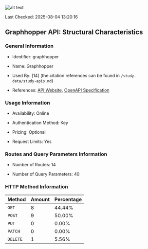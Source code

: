 ![alt text](https://img.shields.io/badge/OpenAPI_Specification-Valid-brightgreen.svg)

Last Checked: 2025-08-04 13:20:16

## Graphhopper API: Structural Characteristics

### General Information

- Identifier: graphhopper

- Name: Graphhopper

- Used By: [14] (the citation references can be found in `/study-data/study-apis.md`)

- References: [API Website](https://docs.graphhopper.com), [OpenAPI Specification](https://docs.graphhopper.com/)

### Usage Information

- Availability: Online

- Authentication Method: Key

- Pricing: Optional

- Request Limits: Yes

### Routes and Query Parameters Information

- Number of Routes: 14

- Number of Query Parameters: 40

### HTTP Method Information

| Method | Amount | Percentage |
|--------|--------|------------|
| `GET` | 8 | 44.44% |
| `POST` | 9 | 50.00% |
| `PUT` | 0 | 0.00% |
| `PATCH` | 0 | 0.00% |
| `DELETE` | 1 | 5.56% |
